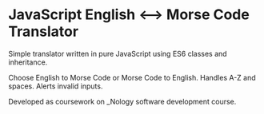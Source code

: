 # JavaScript English <--> Morse Code Translator

Simple translator written in pure JavaScript using ES6 classes and inheritance.

Choose English to Morse Code or Morse Code to English. Handles A-Z and spaces. Alerts invalid inputs. 

Developed as coursework on _Nology software development course. 